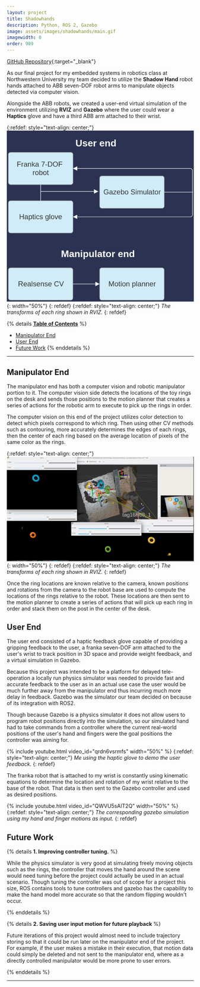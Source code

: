```yaml
---
layout: project
title: Shadowhands
description: Python, ROS 2, Gazebo
image: assets/images/shadowhands/main.gif
imagewidth: 0
order: 989
---
```


[GitHub Repository](https://github.com/ME495-EmbeddedSystems/final-project-teleop){:target="_blank"}

As our final project for my embedded systems in robotics class at Northwestern University my team decided to utilize the **Shadow Hand** robot hands attached to ABB seven-DOF robot arms to manipulate objects detected via computer vision.

Alongside the ABB robots, we created a user-end virtual simulation of the environment utilizing **RVIZ** and **Gazebo** where the user could wear a **Haptics** glove and have a third ABB arm attached to their wrist.

{:refdef: style="text-align: center;"}
![The transforms of each ring shown in RVIZ](/assets/images/shadowhands/BlockDiagram.png){: width="50%"}
{: refdef}
{:refdef: style="text-align: center;"}
_The transforms of each ring shown in RVIZ._
{: refdef}

{% details **<u>Table of Contents</u>** %}
- [Manipulator End](#manipulator-end)
- [User End](#user-end)
- [Future Work](#future-work)
{% enddetails %}

****

## Manipulator End
The manipulator end has both a computer vision and robotic manipulator portion to it. The computer vision side detects the locations of the toy rings on the desk and sends those positions to the motion planner that creates a series of actions for the robotic arm to execute to pick up the rings in order.

The computer vision on this end of the project utilizes color detection to detect which pixels correspond to which ring. Then using other CV methods such as contouring, more accurately determines the edges of each rings, then the center of each ring based on the average location of pixels of the same color as the rings.

{:refdef: style="text-align: center;"}
![The transforms of each ring shown in RVIZ](/assets/images/shadowhands/cv.png){: width="50%"}
{: refdef}
{:refdef: style="text-align: center;"}
_The transforms of each ring shown in RVIZ._
{: refdef}

Once the ring locations are known relative to the camera, known positions and rotations from the camera to the robot base are used to compute the locations of the rings relative to the robot. These locations are then sent to the motion planner to create a series of actions that will pick up each ring in order and stack them on the post in the center of the desk.

## User End
The user end consisted of a haptic feedback glove capable of providing a gripping feedback to the user, a franka seven-DOF arm attached to the user's wrist to track position in 3D space and provide weight feedback, and a virtual simulation in Gazebo.

Because this project was intended to be a platform for delayed tele-operation a locally run physics simulator was needed to provide fast and accurate feedback to the user as in an actual use case the user would be much further away from the manipulator end thus incurring much more delay in feedback. Gazebo was the simulator our team decided on because of its integration with ROS2. 

Though because Gazebo is a physics simulator it does not allow users to program robot positions directly into the simulation, so our simulated hand had to take commands from a controller where the current real-world positions of the user's hand and fingers were the goal positions the controller was aiming for.

{% include youtube.html video_id="qrdn6vsrmfs" width="50%" %}
{:refdef: style="text-align: center;"}
_Me using the haptic glove to demo the user feedback._
{: refdef}

The franka robot that is attached to my wrist is constantly using kinematic equations to determine the location and rotation of my wrist relative to the base of the robot. That data is then sent to the Gazebo controller and used as desired positions.

{% include youtube.html video_id="QWVU5sAlT2Q" width="50%" %}
{:refdef: style="text-align: center;"}
_The corresponding gazebo simulation using my hand and finger motions as input._
{: refdef}

## Future Work

{% details **1. Improving controller tuning.** %}

While the physics simulator is very good at simulating freely moving objects such as the rings, the controller that moves the hand around the scene would need tuning before the project could actually be used in an actual scenario. Though tuning the controller was out of scope for a project this size, ROS contains tools to tune controllers and gazebo has the capability to make the hand model more accurate so that the random flipping wouldn't occur.

{% enddetails %}

{% details **2. Saving user input motion for future playback** %}

Future iterations of this project would almost need to include trajectory storing so that it could be run later on the manipulator end of the project. For example, if the user makes a mistake in their execution, that motion data could simply be deleted and not sent to the manipulator end, where as a directly controlled manipulator would be more prone to user errors.

{% enddetails %}

****